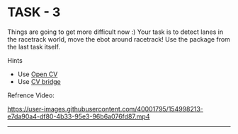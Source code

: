 
# TASK - 3

Things are going to get more difficult now :)
Your task is to detect lanes in the racetrack world, move the ebot around racetrack!
Use the package from the last task itself.

Hints
- Use [Open CV](https://opencv.org/)
- Use [CV bridge](http://wiki.ros.org/cv_bridge)

Refrence Video:

https://user-images.githubusercontent.com/40001795/154998213-e7da90a4-df80-4b33-95e3-96b6a076fd87.mp4

---









